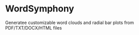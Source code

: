# WordSymphony
Generatee customizable word clouds and radial bar plots from PDF/TXT/DOCX/HTML files
